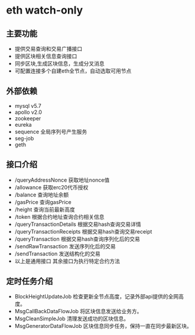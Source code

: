# eth watch-only 

## 主要功能
- 提供交易查询和交易广播接口
- 提供区块相关信息查询接口
- 同步区块,生成区块信息，生成分叉消息
- 可配置连接多个自建eth全节点，自动选取可用节点

## 外部依赖
- mysql v5.7
- apollo v2.0
- zookeeper
- eureka 
- sequence 全局序列号产生服务
- seg-job
- geth

## 接口介绍
- /queryAddressNonce 获取地址nonce值
- /allowance 获取erc20代币授权
- /balance 查询地址余额
- /gasPrice 查询gasPrice
- /height 查询当前最新高度
- /token 根据合约地址查询合约相关信息
- /queryTransactionDetails 根据交易hash查询交易详情
- /queryTransactionReceipts 根据交易hash查询交易receipt
- /queryTransaction 根据交易hash查询序列化后的交易
- /sendRawTransaction 发送序列化后的交易
- /sendTransaction 发送结构化的交易
- 以上是通用接口 其余接口为执行特定合约方法

## 定时任务介绍
- BlockHeightUpdateJob 检查更新全节点高度，记录外部api提供的全网高度。
- MsgCallBackDataFlowJob 将区块信息发送给业务方。
- MsgCleanSimpleJob 清理发送成功的区块信息。
- MsgGeneratorDataFlowJob 区块信息同步任务，保持一直在同步最新区块。
